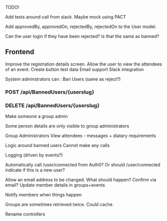 TODO!

Add tests around call from slack.  Maybe mock using PACT

Add approvedBy,  approvedOn,  rejectedBy,  rejectedOn to the User model.

Can the user login if they have been rejected?  Is that the same as banned?


Frontend
--------
Improve the registration details screen.
Allow the user to view the attendees of an event.
Create button test data
Email support
Slack integration 


System adminstrators can :  Ban Users (same as reject?)
### POST /api/BannedUsers/{userslug}
### DELETE /api/BannedUsers/{userslug}

Make someone a group admin

Some person details are only visible to group administrators

Group Administrators
View attendees - messages + diatary  requirements

Logic around banned users
    Cannot make any calls

Logging (driven by events?)

Automatically call /user/connected from Auth0?   Or should /user/connected indicate if this is a new user?

Allow an email address to be changed.  What should happen?  Confirm via email?  Update member details in groups+events

Notify members when things happen

Groups are sometimes retrieved twice.  Could cache.   

Rename controllers
